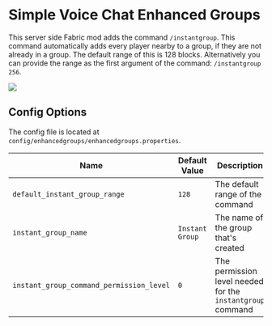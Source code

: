 # Simple Voice Chat Enhanced Groups

This server side Fabric mod adds the command `/instantgroup`. This command automatically adds every player nearby to a
group, if they are not already in a group. The default range of this is 128 blocks. Alternatively you can provide the
range as the first argument of the command: `/instantgroup 256`.

![](https://media0.giphy.com/media/dDEqQ6hIwd9NvWscGF/giphy.gif)

## Config Options

The config file is located at `config/enhancedgroups/enhancedgroups.properties`.

| Name                                       | Default Value   | Description                                                  |
|--------------------------------------------|-----------------|--------------------------------------------------------------|
| `default_instant_group_range`              | `128`           | The default range of the command                             |
| `instant_group_name`                       | `Instant Group` | The name of the group that's created                         |
| `instant_group_command_permission_level`   | `0`             | The permission level needed for the `instantgroup` command   |
